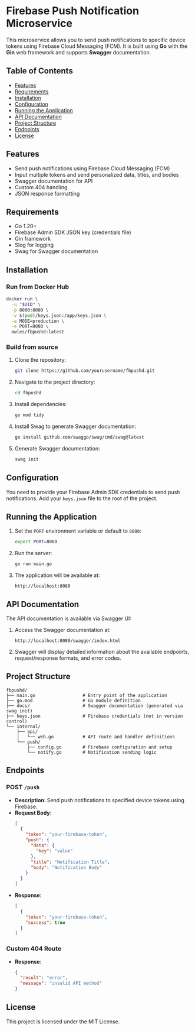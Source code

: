 
# Firebase Push Notification Microservice

This microservice allows you to send push notifications to specific device tokens using Firebase Cloud Messaging (FCM). It is built using **Go** with the **Gin** web framework and supports **Swagger** documentation.

## Table of Contents
- [Features](#features)
- [Requirements](#requirements)
- [Installation](#installation)
- [Configuration](#configuration)
- [Running the Application](#running-the-application)
- [API Documentation](#api-documentation)
- [Project Structure](#project-structure)
- [Endpoints](#endpoints)
- [License](#license)

## Features
- Send push notifications using Firebase Cloud Messaging (FCM)
- Input multiple tokens and send personalized data, titles, and bodies
- Swagger documentation for API
- Custom 404 handling
- JSON response formatting

## Requirements
- Go 1.20+
- Firebase Admin SDK JSON key (credentials file)
- Gin framework
- Slog for logging
- Swag for Swagger documentation

## Installation

### Run from Docker Hub

```sh 
docker run \
  -u "$UID" \
  -p 8080:8080 \
  -v $(pwd)/keys.json:/app/keys.json \
  -e MODE=production \
  -e PORT=8080 \
  owles/fbpushd:latest
```

### Build from source

1. Clone the repository:
   ```bash
   git clone https://github.com/yourusername/fbpushd.git
   ```

2. Navigate to the project directory:
   ```bash
   cd fbpushd
   ```

3. Install dependencies:
   ```bash
   go mod tidy
   ```

4. Install Swag to generate Swagger documentation:
   ```bash
   go install github.com/swaggo/swag/cmd/swag@latest
   ```

5. Generate Swagger documentation:
   ```bash
   swag init
   ```

## Configuration

You need to provide your Firebase Admin SDK credentials to send push notifications. Add your `keys.json` file to the root of the project.

## Running the Application

1. Set the `PORT` environment variable or default to `8080`:
   ```bash
   export PORT=8080
   ```

2. Run the server:
   ```bash
   go run main.go
   ```

3. The application will be available at:
   ```
   http://localhost:8080
   ```

## API Documentation

The API documentation is available via Swagger UI:

1. Access the Swagger documentation at:
   ```
   http://localhost:8080/swagger/index.html
   ```

2. Swagger will display detailed information about the available endpoints, request/response formats, and error codes.

## Project Structure

```
fbpushd/
├── main.go                  # Entry point of the application
├── go.mod                   # Go module definition
├── docs/                    # Swagger documentation (generated via swag init)
├── keys.json                # Firebase credentials (not in version control)
└── internal/
    ├── api/
    │   └── web.go           # API route and handler definitions
    └── push/
        ├── config.go        # Firebase configuration and setup
        └── notify.go        # Notification sending logic
```

## Endpoints

### POST `/push`

- **Description**: Send push notifications to specified device tokens using Firebase.
- **Request Body**:
  ```json
  [
    {
      "token": "your-firebase-token",
      "push": {
        "data": {
          "key": "value"
        },
        "title": "Notification Title",
        "body": "Notification Body"
      }
    }
  ]
  ```
- **Response**:
  ```json
  [
    {
      "token": "your-firebase-token",
      "success": true
    }
  ]
  ```

### Custom 404 Route

- **Response**:
  ```json
  {
    "result": "error",
    "message": "invalid API method"
  }
  ```

## License

This project is licensed under the MIT License.
